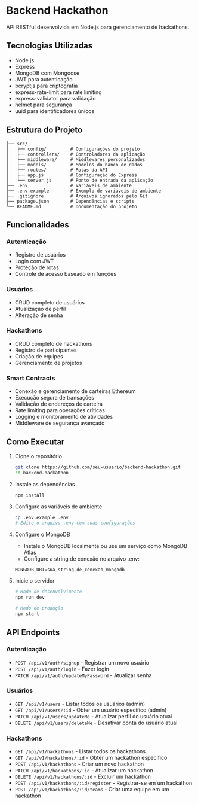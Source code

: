 # Backend Hackathon

API RESTful desenvolvida em Node.js para gerenciamento de hackathons.

## Tecnologias Utilizadas

- Node.js
- Express
- MongoDB com Mongoose
- JWT para autenticação
- bcryptjs para criptografia
- express-rate-limit para rate limiting
- express-validator para validação
- helmet para segurança
- uuid para identificadores únicos

## Estrutura do Projeto

```
├── src/
│   ├── config/         # Configurações do projeto
│   ├── controllers/    # Controladores da aplicação
│   ├── middleware/     # Middlewares personalizados
│   ├── models/         # Modelos do banco de dados
│   ├── routes/         # Rotas da API
│   ├── app.js          # Configuração do Express
│   └── server.js       # Ponto de entrada da aplicação
├── .env                # Variáveis de ambiente
├── .env.example        # Exemplo de variáveis de ambiente
├── .gitignore          # Arquivos ignorados pelo Git
├── package.json        # Dependências e scripts
└── README.md           # Documentação do projeto
```

## Funcionalidades

### Autenticação
- Registro de usuários
- Login com JWT
- Proteção de rotas
- Controle de acesso baseado em funções

### Usuários
- CRUD completo de usuários
- Atualização de perfil
- Alteração de senha

### Hackathons
- CRUD completo de hackathons
- Registro de participantes
- Criação de equipes
- Gerenciamento de projetos

### Smart Contracts
- Conexão e gerenciamento de carteiras Ethereum
- Execução segura de transações
- Validação de endereços de carteira
- Rate limiting para operações críticas
- Logging e monitoramento de atividades
- Middleware de segurança avançado

## Como Executar

1. Clone o repositório
   ```bash
   git clone https://github.com/seu-usuario/backend-hackathon.git
   cd backend-hackathon
   ```

2. Instale as dependências
   ```bash
   npm install
   ```

3. Configure as variáveis de ambiente
   ```bash
   cp .env.example .env
   # Edite o arquivo .env com suas configurações
   ```

4. Configure o MongoDB
   - Instale o MongoDB localmente ou use um serviço como MongoDB Atlas
   - Configure a string de conexão no arquivo .env:
   ```
   MONGODB_URI=sua_string_de_conexao_mongodb
   ```

5. Inicie o servidor
   ```bash
   # Modo de desenvolvimento
   npm run dev
   
   # Modo de produção
   npm start
   ```

## API Endpoints

### Autenticação
- `POST /api/v1/auth/signup` - Registrar um novo usuário
- `POST /api/v1/auth/login` - Fazer login
- `PATCH /api/v1/auth/updateMyPassword` - Atualizar senha

### Usuários
- `GET /api/v1/users` - Listar todos os usuários (admin)
- `GET /api/v1/users/:id` - Obter um usuário específico (admin)
- `PATCH /api/v1/users/updateMe` - Atualizar perfil do usuário atual
- `DELETE /api/v1/users/deleteMe` - Desativar conta do usuário atual

### Hackathons
- `GET /api/v1/hackathons` - Listar todos os hackathons
- `GET /api/v1/hackathons/:id` - Obter um hackathon específico
- `POST /api/v1/hackathons` - Criar um novo hackathon
- `PATCH /api/v1/hackathons/:id` - Atualizar um hackathon
- `DELETE /api/v1/hackathons/:id` - Excluir um hackathon
- `POST /api/v1/hackathons/:id/register` - Registrar-se em um hackathon
- `POST /api/v1/hackathons/:id/teams` - Criar uma equipe em um hackathon